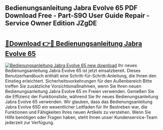 ## Bedienungsanleitung Jabra Evolve 65 PDF Download Free - Part-S9O User Guide Repair - Service Owner Edition JZgDE

# <h2><a href="http://df0l8c.blite.top/?on=Bedienungsanleitung+Jabra+Evolve+65">🔗Download 👉🔴 Bedienungsanleitung Jabra Evolve 65</a></h2>

[![Bedienungsanleitung Jabra Evolve 65 new download](https://i.imgur.com/lujVjoI.png)](http://df0l8c.blite.top/?on=Bedienungsanleitung+Jabra+Evolve+65)
Ihr neues Bedienungsanleitung Jabra Evolve 65 ist jetzt einsatzbereit. Dieses Benutzerhandbuch enthält eine Schritt-für-Schritt-Anleitung, die Ihnen den Einstieg erleichtert. Sicherheitsvorkehrungen für den Außenbereich Bitte treffen Sie zusätzliche Vorsichtsmaßnahmen, wenn Sie Ihren neuen Bedienungsanleitung Jabra Evolve 65 im Freien verwenden. Genießen Sie die Effizienz der Funktionsliste, während Sie Ihr neues Bedienungsanleitung Jabra Evolve 65 verwenden. Wir glauben, dass das Bedienungsanleitung Jabra Evolve 65D ein wesentlicher Leitfaden für Ihr Bestreben war, die Funktionen und Fähigkeiten Ihres neuen Artikels zu verstehen. Wenn Sie Hilfe benötigen oder Fragen haben, steht Ihnen unser Kundenservice-Team jederzeit zur Verfügung.
